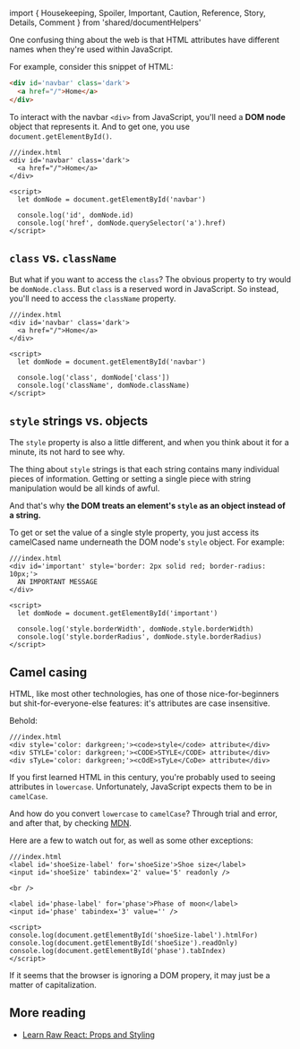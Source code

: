 import { Housekeeping, Spoiler, Important, Caution, Reference, Story, Details, Comment } from 'shared/documentHelpers' 

One confusing thing about the web is that HTML attributes have different names when they're used within JavaScript.

For example, consider this snippet of HTML:

```html
<div id='navbar' class='dark'>
  <a href="/">Home</a>
</div>
```

To interact with the navbar `<div>` from JavaScript, you'll need a **DOM node** object that represents it. And to get one, you use `document.getElementById()`.

```js{defaultRightPanel=console,unpersisted}
///index.html
<div id='navbar' class='dark'>
  <a href="/">Home</a>
</div>

<script>
  let domNode = document.getElementById('navbar')

  console.log('id', domNode.id)
  console.log('href', domNode.querySelector('a').href)
</script>
```

## `class` vs. `className`

But what if you want to access the `class`? The obvious property to try would be `domNode.class`. But `class` is a reserved word in JavaScript. So instead, you'll need to access the `className` property.

```js{defaultRightPanel=console,unpersisted}
///index.html
<div id='navbar' class='dark'>
  <a href="/">Home</a>
</div>

<script>
  let domNode = document.getElementById('navbar')

  console.log('class', domNode['class'])
  console.log('className', domNode.className)
</script>
```

## `style` strings vs. objects

The `style` property is also a little different, and when you think about it for a minute, its not hard to see why.

The thing about `style` strings is that each string contains many individual pieces of information. Getting or setting a single piece with string manipulation would be all kinds of awful.

And that's why **the DOM treats an element's `style` as an object instead of a string.**

To get or set the value of a single style property, you just access its camelCased name underneath the DOM node's `style` object. For example:

```js{defaultRightPanel=console,unpersisted}
///index.html
<div id='important' style='border: 2px solid red; border-radius: 10px;'>
  AN IMPORTANT MESSAGE
</div>

<script>
  let domNode = document.getElementById('important')

  console.log('style.borderWidth', domNode.style.borderWidth)
  console.log('style.borderRadius', domNode.style.borderRadius)
</script>
```

## Camel casing

HTML, like most other technologies, has one of those nice-for-beginners but shit-for-everyone-else features: it's attributes are case insensitive.

Behold:

```html{unpersisted}
///index.html
<div style='color: darkgreen;'><code>style</code> attribute</div>
<div STYLE='color: darkgreen;'><CODE>STYLE</CODE> attribute</div>
<div sTyLe='color: darkgreen;'><cOdE>sTyLe</CoDe> attribute</div>
```

If you first learned HTML in this century, you're probably used to seeing attributes in `lowercase`. Unfortunately, JavaScript expects them to be in `camelCase`.

And how do you convert `lowercase` to `camelCase`? Through trial and error, and after that, by checking [MDN](https://developer.mozilla.org/en-US/docs/Web/API/HTMLElement/tabIndex).

Here are a few to watch out for, as well as some other exceptions:

```js{defaultRightPanel=console,unpersisted}
///index.html
<label id='shoeSize-label' for='shoeSize'>Shoe size</label>
<input id='shoeSize' tabindex='2' value='5' readonly />

<br />

<label id='phase-label' for='phase'>Phase of moon</label>
<input id='phase' tabindex='3' value='' />

<script>
console.log(document.getElementById('shoeSize-label').htmlFor)
console.log(document.getElementById('shoeSize').readOnly)
console.log(document.getElementById('phase').tabIndex)
</script>
```

<Important title='Remember!'>
If it seems that the browser is ignoring a DOM propery, it may just be a matter of capitalization.
</Important>

## More reading

- [Learn Raw React: Props and Styling](/courses/learn-raw-react/basics/props-and-styling/)
